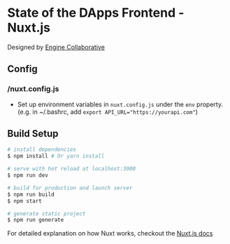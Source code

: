 # State of the DApps Frontend - Nuxt.js

Designed by [Engine Collaborative](https://www.enginecollaborative.com)

## Config

### /nuxt.config.js

- Set up environment variables in `nuxt.config.js` under the `env` property. (e.g. in ~/.bashrc, add `export API_URL="https://yourapi.com"`)

## Build Setup

``` bash
# install dependencies
$ npm install # Or yarn install

# serve with hot reload at localhost:3000
$ npm run dev

# build for production and launch server
$ npm run build
$ npm start

# generate static project
$ npm run generate
```

For detailed explanation on how Nuxt works, checkout the [Nuxt.js docs](https://github.com/nuxt/nuxt.js)
